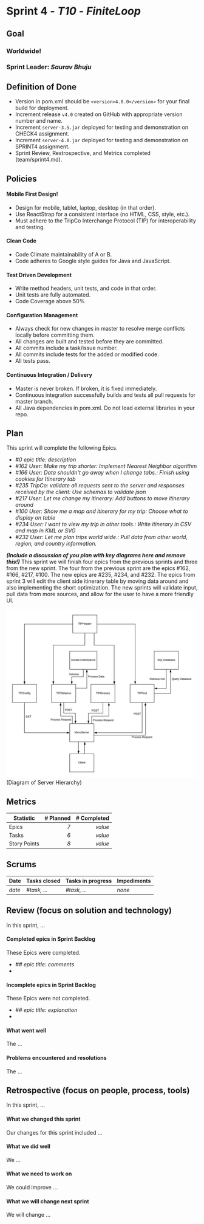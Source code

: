 # Sprint 4 - *T10* - *FiniteLoop*

## Goal

### Worldwide!
### Sprint Leader: *Saurav Bhuju*

## Definition of Done

* Version in pom.xml should be `<version>4.0.0</version>` for your final build for deployment.
* Increment release `v4.0` created on GitHub with appropriate version number and name.
* Increment `server-3.5.jar` deployed for testing and demonstration on CHECK4 assignment.
* Increment `server-4.0.jar` deployed for testing and demonstration on SPRINT4 assignment.
* Sprint Review, Restrospective, and Metrics completed (team/sprint4.md).


## Policies

#### Mobile First Design!
* Design for mobile, tablet, laptop, desktop (in that order).
* Use ReactStrap for a consistent interface (no HTML, CSS, style, etc.).
* Must adhere to the TripCo Interchange Protocol (TIP) for interoperability and testing.
#### Clean Code
* Code Climate maintainability of A or B.
* Code adheres to Google style guides for Java and JavaScript.
#### Test Driven Development
* Write method headers, unit tests, and code in that order.
* Unit tests are fully automated.
* Code Coverage above 50%
#### Configuration Management
* Always check for new changes in master to resolve merge conflicts locally before committing them.
* All changes are built and tested before they are committed.
* All commits include a task/issue number.
* All commits include tests for the added or modified code.
* All tests pass.
#### Continuous Integration / Delivery
* Master is never broken.  If broken, it is fixed immediately.
* Continuous integration successfully builds and tests all pull requests for master branch.
* All Java dependencies in pom.xml.  Do not load external libraries in your repo.


## Plan

This sprint will complete the following Epics.

* *#0 epic title: description*
* *#162 User: Make my trip shorter: Implement Nearest Neighbor algorithm*
* *#166 User: Data shouldn't go away when I change tabs.: Finish using cookies for Itinerary tab*
* *#235 TripCo: validate all requests sent to the server and responses received by the client: Use schemas to validate json*
* *#217 User: Let me change my itinerary: Add buttons to move itinerary around*
* *#100 User: Show me a map and itinerary for my trip: Choose what to display on table*
* *#234 User: I want to view my trip in other tools.: Write itinerary in CSV and map in KML or SVG*
* *#232 User: Let me plan trips world wide.: Pull data from other world, region, and country information.*

***(Include a discussion of you plan with key diagrams here and remove this!)***
This sprint we will finish four epics from the previous sprints and three from the new sprint. The four from the previous
sprint are the epics #162, #166, #217, #100. The new epics are #235, #234, and #232. The epics from sprint 3
will edit the client side itinerary table by moving data around and also implementing the short optimization.
The new sprints will validate input, pull data from more sources, and allow for the user to have a more 
friendly UI. 

![](images/ServerDiagram.jpeg)(Diagram of Server Hierarchy)

## Metrics

| Statistic | # Planned | # Completed |
| --- | ---: | ---: |
| Epics | *7* | *value* |
| Tasks |  *6*   | *value* |
| Story Points |  *8*  | *value* |


## Scrums

| Date | Tasks closed  | Tasks in progress | Impediments |
| :--- | :--- | :--- | :--- |
| *date* | *#task, ...* | *#task, ...* | *none* |


## Review (focus on solution and technology)

In this sprint, ...

#### Completed epics in Sprint Backlog

These Epics were completed.

* *## epic title: comments*
*

#### Incomplete epics in Sprint Backlog

These Epics were not completed.

* *## epic title: explanation*
*

#### What went well

The ...


#### Problems encountered and resolutions

The ...


## Retrospective (focus on people, process, tools)

In this sprint, ...

#### What we changed this sprint

Our changes for this sprint included ...

#### What we did well

We ...

#### What we need to work on

We could improve ...

#### What we will change next sprint

We will change ...
